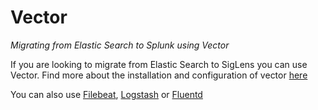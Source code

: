 # Vector

*Migrating from Elastic Search to Splunk using Vector*

If you are looking to migrate from Elastic Search to SigLens you can use Vector. Find more about the installation and configuration of vector [here](../../log-ingestion/vector.md)

You can also use [Filebeat](../../log-ingestion/filebeat.md), [Logstash](../../migration/elasticsearch/logstash.md) or [Fluentd](../../migration/elasticsearch/fluentd.md)

